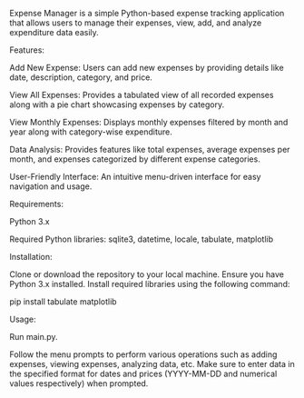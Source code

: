 

Expense Manager is a simple Python-based expense tracking application that allows users to manage their expenses, view, add, and analyze expenditure data easily.

Features:

Add New Expense: Users can add new expenses by providing details like date, description, category, and price.

View All Expenses: Provides a tabulated view of all recorded expenses along with a pie chart showcasing expenses by category.

View Monthly Expenses: Displays monthly expenses filtered by month and year along with category-wise expenditure.

Data Analysis: Provides features like total expenses, average expenses per month, and expenses categorized by different expense categories.

User-Friendly Interface: An intuitive menu-driven interface for easy navigation and usage.

Requirements:

Python 3.x

Required Python libraries: sqlite3, datetime, locale, tabulate, matplotlib

Installation:

Clone or download the repository to your local machine.
Ensure you have Python 3.x installed.
Install required libraries using the following command:

pip install tabulate matplotlib

Usage:

Run main.py.

Follow the menu prompts to perform various operations such as adding expenses, viewing expenses, analyzing data, etc.
Make sure to enter data in the specified format for dates and prices (YYYY-MM-DD and numerical values respectively) when prompted.
